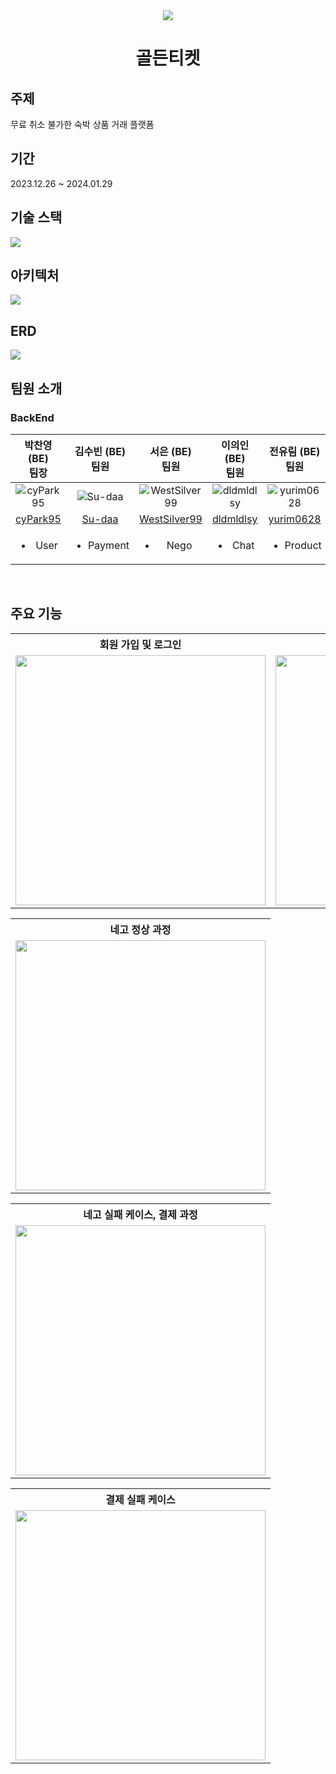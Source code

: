 <div align="center">
    <img src="https://github.com/Yanol-Market/frontend/assets/51106050/552ff865-e2b3-4127-b0c8-88e8741eca24">
    <h1>골든티켓</h1>
</div>

## 주제
무료 취소 불가한 숙박 상품 거래 플랫폼
<br>

## 기간
2023.12.26 ~ 2024.01.29
<br>

## 기술 스택
![](https://github.com/Yanol-Market/backend/assets/139152515/edbf29e2-458c-4c1e-8e44-e6e1db8566f3)
<br>

## 아키텍처
![](https://github.com/Yanol-Market/backend/assets/139152515/f72a7812-56a6-4bff-8291-99e347066fe3)
<br>

## ERD
![](https://github.com/Yanol-Market/backend/assets/139152515/926f39df-8fc7-47af-bacc-422bfe47d4fd)
<br>

## 팀원 소개
### BackEnd
|                                             박찬영 (BE) <br> 팀장                                             |                                                김수빈 (BE) <br> 팀원                                                 |                     서은 (BE) <br> 팀원                     |                              이의인 (BE) <br> 팀원                                             |                                                전유림 (BE) <br> 팀원                                                           
| :-----------------------------------------------------------------------------------------------------------: | :------------------------------------------------------------------------------------------------------------------: | :-----------------------------------------------------------: | :-----------------------------------------------------------------------------: | :-----------------------------------------------------------------------------: 
|  ![cyPark95](https://avatars.githubusercontent.com/cyPark95)  | ![Su-daa](https://avatars.githubusercontent.com/Su-daa) | ![WestSilver99](https://avatars.githubusercontent.com/WestSilver99) |   ![dldmldlsy](https://avatars.githubusercontent.com/dldmldlsy) | ![yurim0628](https://avatars.githubusercontent.com/yurim0628) |    
|  [cyPark95](https://github.com/cyPark95) | [Su-daa](https://github.com/Su-daa) | [WestSilver99](https://github.com/WestSilver99) | [dldmldlsy](https://github.com/dldmldlsy) | [yurim0628](https://github.com/yurim0628) |       
| <ul><li>User</li> | <ul><li>Payment</li></ul> | <ul><li>Nego</li></ul> | <ul><li>Chat</li></ul> | <ul><li>Product</li></ul> |  

<br>

## 주요 기능
<div align="center">
  <table>
    <tr align="center">
      <th>회원 가입 및 로그인</th>
      <th>상품 등록 전 계좌 등록</th>
      <th>상품 등록</th>
    </tr>
    <tr>    
      <td><img src="https://github.com/Yanol-Market/backend/assets/139152515/8333a8ec-577b-4ef4-9e1d-1c2d7b6e1b57"height="400"></td>
      <td><img src="https://github.com/Yanol-Market/backend/assets/139152515/d9472e21-ed6d-4252-9f99-17a45f006ec8"height="400"></td>
      <td><img src="https://github.com/Yanol-Market/backend/assets/139152515/bfe2d652-73b1-43e4-a22a-2db932e7b95e"height="400"></td>
    </tr>
  </table>
</div>
<div align="center">
  <table>
    <tr align="center">
      <th>네고 정상 과정</th>
    </tr>
    <tr>    
      <td><img src="https://github.com/Yanol-Market/backend/assets/139152515/28383b60-d6b2-45c9-9eeb-7afecfb7f596"height="400"></td>
    </tr>
  </table>
</div>
<div align="center">
  <table>
    <tr align="center">
      <th>네고 실패 케이스, 결제 과정</th>
    </tr>
    <tr>    
      <td><img src="https://github.com/Yanol-Market/backend/assets/139152515/2e810ef3-71b8-47e1-be67-93eb87fb377f"height="400"></td>
    </tr>
  </table>
</div>
<div align="center">
  <table>
    <tr align="center">
      <th>결제 실패 케이스</th>
    </tr>
    <tr>    
      <td><img src="https://github.com/Yanol-Market/backend/assets/139152515/7b83c4b9-4f2b-4c2c-845e-5402c57c1186"height="400"></td>
    </tr>
  </table>
</div>
